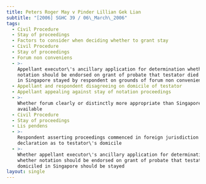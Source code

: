 ```yaml
---
title: Peters Roger May v Pinder Lillian Gek Lian
subtitle: "[2006] SGHC 39 / 06\_March\_2006"
tags:
  - Civil Procedure
  - Stay of proceedings
  - Factors to consider when deciding whether to grant stay
  - Civil Procedure
  - Stay of proceedings
  - Forum non conveniens
  - >-
    Appellant executor\'s ancillary application for determination whether
    notation should be endorsed on grant of probate that testator died domiciled
    in Singapore stayed by respondent on grounds of forum non conveniens
  - Appellant and respondent disagreeing on domicile of testator
  - Appellant appealing against stay of notation proceedings
  - >-
    Whether forum clearly or distinctly more appropriate than Singapore
    available
  - Civil Procedure
  - Stay of proceedings
  - Lis pendens
  - >-
    Respondent asserting proceedings commenced in foreign jurisdiction for
    declaration as to testator\'s domicile
  - >-
    Whether appellant executor\'s ancillary application for determination
    whether notation should be endorsed on grant of probate that testator died
    domiciled in Singapore should be stayed
layout: single
---
```


